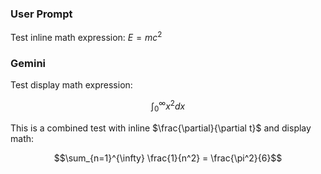 ### User Prompt
Test inline math expression: $E = mc^2$

### Gemini
Test display math expression:

$$\int_0^\infty x^2 dx$$

This is a combined test with inline $\frac{\partial}{\partial t}$ and display math:

$$\sum_{n=1}^{\infty} \frac{1}{n^2} = \frac{\pi^2}{6}$$